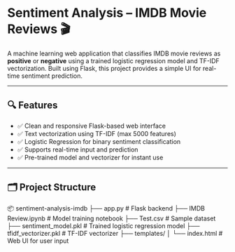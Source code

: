 # Sentiment Analysis – IMDB Movie Reviews 🎬

A machine learning web application that classifies IMDB movie reviews as **positive** or **negative** using a trained logistic regression model and TF-IDF vectorization. Built using Flask, this project provides a simple UI for real-time sentiment prediction.

---

## 🔍 Features

- ✅ Clean and responsive Flask-based web interface
- ✅ Text vectorization using TF-IDF (max 5000 features)
- ✅ Logistic Regression for binary sentiment classification
- ✅ Supports real-time input and prediction
- ✅ Pre-trained model and vectorizer for instant use

---

## 🗂️ Project Structure

📦 sentiment-analysis-imdb
├── app.py # Flask backend
├── IMDB Review.ipynb # Model training notebook
├── Test.csv # Sample dataset
├── sentiment_model.pkl # Trained logistic regression model
├── tfidf_vectorizer.pkl # TF-IDF vectorizer
├── templates/
│ └── index.html # Web UI for user input
